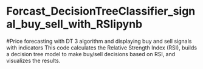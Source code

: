 # Forcast_DecisionTreeClassifier_signal_buy_sell_with_RSIipynb
#Price forecasting with DT 3 algorithm and displaying buy and sell signals with indicators
This code calculates the Relative Strength Index (RSI), builds a decision tree model to make buy/sell decisions based on RSI, and visualizes the results.
